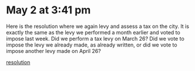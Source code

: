 # May 2 at 3:41 pm

Here is the resolution where we again levy and assess a tax on the city. It is exactly the same as the levy we performed a month earlier and voted to impose last week. Did we perform a tax levy on March 26? Did we vote to impose the levy we already made, as already written, or did we vote to impose another levy made on April 26?

[resolution](https://hattiesburg.legistar.com/View.ashx?M=F&ID=7190176&GUID=9A9A081A-2AC2-492F-9975-24933533AA21)

